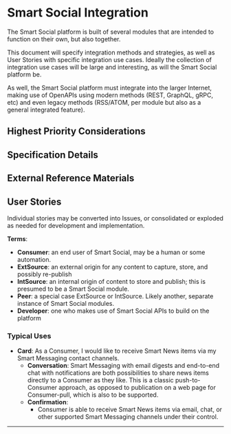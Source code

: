 <!--
 Copyright (C) 2022 Code for Vegas Foundation
 
 This file is part of ov-smart-social.
 
 ov-smart-social is free software: you can redistribute it and/or modify
 it under the terms of the GNU General Public License as published by
 the Free Software Foundation, either version 3 of the License, or
 (at your option) any later version.
 
 ov-smart-social is distributed in the hope that it will be useful,
 but WITHOUT ANY WARRANTY; without even the implied warranty of
 MERCHANTABILITY or FITNESS FOR A PARTICULAR PURPOSE.  See the
 GNU General Public License for more details.
 
 You should have received a copy of the GNU General Public License
 along with ov-smart-social.  If not, see <http://www.gnu.org/licenses/>.
-->

# Smart Social Integration

The Smart Social platform is built of several modules that are intended to function on their own, but also together.

This document will specify integration methods and strategies, as well as User Stories with specific integration use cases. Ideally the collection of integration use cases will be large and interesting, as will the Smart Social platform be.

As well, the Smart Social platform must integrate into the larger Internet, making use of OpenAPIs using modern methods (REST, GraphQL, gRPC, etc) and even legacy methods (RSS/ATOM, per module but also as a general integrated feature).

## Highest Priority Considerations

## Specification Details

## External Reference Materials

## User Stories

Individual stories may be converted into Issues, or consolidated or exploded as needed for development and implementation.

**Terms**:

- **Consumer**: an end user of Smart Social, may be a human or some automation.
- **ExtSource**: an external origin for any content to capture, store, and possibly re-publish
- **IntSource**: an internal origin of content to store and publish; this is presumed to be a Smart Social module.
- **Peer**: a special case ExtSource or IntSource. Likely another, separate instance of Smart Social modules.
- **Developer**: one who makes use of Smart Social APIs to build on the platform

### Typical Uses

- **Card**: As a Consumer, I would like to receive Smart News items via my Smart Messaging contact channels.
  - **Conversation**: Smart Messaging with email digests and end-to-end chat with notifications are both possibilities to share news items directly to a Consumer as they like. This is a classic push-to-Consumer approach, as opposed to publication on a web page for Consumer-pull, which is also to be supported.
  - **Confirmation**:
    - Consumer is able to receive Smart News items via email, chat, or other supported Smart Messaging channels under their control.

---
